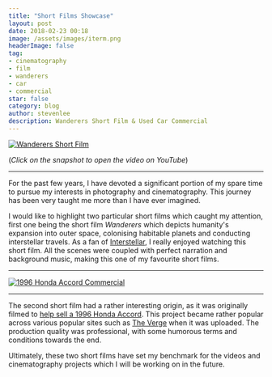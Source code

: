 ```yaml
---
title: "Short Films Showcase"
layout: post
date: 2018-02-23 00:18
image: /assets/images/iterm.png
headerImage: false
tag:
- cinematography
- film
- wanderers
- car
- commercial
star: false
category: blog
author: stevenlee
description: Wanderers Short Film & Used Car Commercial
---
```


[![Wanderers Short Film](https://img.youtube.com/vi/YH3c1QZzRK4/0.jpg)](https://www.youtube.com/watch?v=YH3c1QZzRK4)

(*Click on the snapshot to open the video on YouTube*)

---

For the past few years, I have devoted a significant portion of my spare time to pursue my interests in photography and cinematography. This journey has been very taught me more than I have ever imagined.

I would like to highlight two particular short films which caught my attention, first one being the short film *Wanderers* which depicts humanity's expansion into outer space, colonising habitable planets and conducting interstellar travels. As a fan of [Interstellar](http://www.imdb.com/title/tt0816692/), I really enjoyed watching this short film. All the scenes were coupled with perfect narration and background music, making this one of my favourite short films.

---

[![1996 Honda Accord Commercial](https://img.youtube.com/vi/4KlNeiY4Rf4/0.jpg)](https://www.youtube.com/watch?v=4KlNeiY4Rf4)

---

The second short film had a rather interesting origin, as it was originally filmed to [help sell a 1996 Honda Accord](https://www.reddit.com/r/videos/comments/7ae860/my_girlfriend_needs_to_sell_her_car_to_help_her_i/). This project became rather popular across various popular sites such as [The Verge](https://www.theverge.com/2017/11/4/16607220/honda-accord-luxury-is-a-state-of-mind-car-commercial-watch) when it was uploaded. The production quality was professional, with some humorous terms and conditions towards the end.

Ultimately, these two short films have set my benchmark for the videos and cinematography projects which I will be working on in the future.
